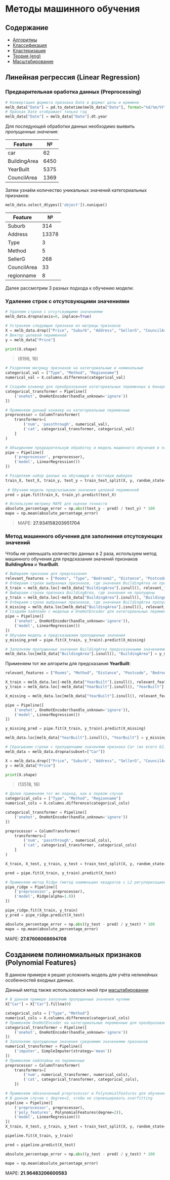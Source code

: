 # Методы машинного обучения

## Содержание

* [Алгоритмы](Contents/algorithms.md)
* [Классификация](Contents/Classification.md)
* [Кластеризация](Contents/claster.md)
* [Теория (eng)](Contents/theory.md)
* [Масштабирование](Contents/Scaler.md)

## Линейная регрессия (Linear Regression)

### Предварительная оработка данных (Preprocessing)
```Python
# Конвертация формата признака Date в формат даты и времени
melb_data["Date"] = pd.to_datetime(melb_data["Date"], format="%d/%m/%Y")
# Признак Date отображает только год
melb_data["Date"] = melb_data["Date"].dt.year
```

Для последующей обработки данных необходимо выявить _пропущенные значения_:

|Feature|№|
|---|---|
|car|62|
|BuildingArea|6450|
|YearBuilt|5375|
|CouncilArea|1369|

Затем узнаём количество уникальных значений категориальных признаков:
```Python
melb_data.select_dtypes(['object']).nunique()
```

|Feature|№|
|---|---|
|Suburb|314|
|Address|13378|
|Type|3|
|Method|5|
|SellerG|268|
|CouncilArea|33|
|regionname|8|

Далее рассмотрим 3 разных подхода к обучению модели:

### Удаление строк с отсутсвующими значениями

```Python
# Удаляем строки с отсутсвующими значениями
melb_data.dropna(axis=0, inplace=True)

# Устраняем следующие признаки из матрицы признаков
X = melb_data.drop(["Price", "Suburb", "Address", "SellerG", "CouncilArea"], axis=1)
# Вектор целевой переменной
y = melb_data["Price"]

print(X.shape)
```

> (6196, 16)

```Python
# Разделяем матрицу признаков на категориальные и номинальные
categorical_val = ["Type", "Method", "Regionname"]
numerical_val = X.columns.difference(categorical_val)

# Создаём конвеер для преобразования категориальных переменных в бинарные представления
categorical_transformer = Pipeline([
    ('onehot', OneHotEncoder(handle_unknown='ignore'))
])

# Применяем данный конвеер на категориальные переменные
preprocessor = ColumnTransformer(
    transformers=[
        ('num', 'passthrough', numerical_val),
        ('cat', categorical_transformer, categorical_val)
    ]
)

# Объединяем предварительную обработку и модель машинного обучения в пайплайн
pipe = Pipeline([
    ('preprocessor', preprocessor),
    ('model', LinearRegression())
])

# Разделяем набор данных на обучающую и тестовую выборки
train_X, test_X, train_y, test_y = train_test_split(X, y, random_state=0)
 
 # Обучаем модель предсказываем значения целевой переменной
pred = pipe.fit(train_X, train_y).predict(test_X)
```
```Python
# Используем метрику MAPE для оценки точности
absolute_percentage_error = np.abs((test_y - pred) / test_y) * 100
mape = np.mean(absolute_percentage_error)
```
> MAPE: __27.934158203951704__

### Метод машинного обучения для заполнения отсутсвующих значений

Чтобы не уменьшать количество данных в 2 раза, используем метод машинного обучения для предсказания значений признаков __BuildingArea__ и __YearBuilt__.

```Python
# Выбираем признаки для предсказания
relevant_features = ["Rooms", "Type", "Bedroom2", "Distance", "Postcode", "Bathroom", "Car", "Landsize", "Regionname"]
# Отбираем строки выбранных признаков, где значения BuildingArea не пропущены
X_train = melb_data.loc[~melb_data["BuildingArea"].isnull(), relevant_features]
# Выбираем строки признака BuildingArea, где значения не пропущены
y_train = melb_data.loc[~melb_data["BuildingArea"].isnull(), "BuildingArea"]
# Отбираем строки выбранных признаков, где значения BuildingArea пропущены
X_missing = melb_data.loc[melb_data["BuildingArea"].isnull(), relevant_features]
# Создаём пайплайн с моделью и OneHotEncoder для категориальных переменных
pipe = Pipeline([
    ('onehot', OneHotEncoder(handle_unknown='ignore')),
    ('model', LinearRegression())
])
# Обучаем модель и предсказываем пропущенные значения
y_missing_pred = pipe.fit(X_train, y_train).predict(X_missing)

# Заполняем пропущенные значения BuildingArea предсказанными значениями
melb_data.loc[melb_data["BuildingArea"].isnull(), "BuildingArea"] = y_missing_pred
```
Применяем тот же алгоритм для предсказания __YearBuilt__:

```Python
relevant_features = ["Rooms", "Method", "Distance", "Postcode", "Bedroom2", "Bathroom", "Car", "Landsize", "BuildingArea", "Regionname"]

X_train = melb_data.loc[~melb_data["YearBuilt"].isnull(), relevant_features]
y_train = melb_data.loc[~melb_data["YearBuilt"].isnull(), "YearBuilt"]

X_missing = melb_data.loc[melb_data["YearBuilt"].isnull(), relevant_features]

pipe = Pipeline([
    ('onehot', OneHotEncoder(handle_unknown='ignore')),
    ('model', LinearRegression())
])

y_missing_pred = pipe.fit(X_train, y_train).predict(X_missing)

melb_data.loc[melb_data["YearBuilt"].isnull(), "YearBuilt"] = y_missing_pred
```
```Python
# Сбрасываем строки с пропущенными значенями признака Car (их всего 62)
melb_data = melb_data.dropna(subset=["Car"])

X = melb_data.drop(["Price", "Suburb", "Address", "SellerG", "CouncilArea"], axis=1)
y = melb_data["Price"]

print(X.shape)
```

> (13518, 16)

```Python
# Далее применяем тот же подход, как в первом случае
categorical_cols = ["Type", "Method", "Regionname"]
numerical_cols = X.columns.difference(categorical_cols)

categorical_transformer = Pipeline([
    ('onehot', OneHotEncoder(handle_unknown='ignore'))
])

preprocessor = ColumnTransformer(
    transformers=[
        ('num', 'passthrough', numerical_cols),
        ('cat', categorical_transformer, categorical_cols)
    ]
)

X_train, X_test, y_train, y_test = train_test_split(X, y, random_state=0)

pred = pipe.fit(X_train, y_train).predict(X_test)

# Применяем метод Ridge (метод наименьших квадратов с L2 регуляризацией)
pipe_ridge = Pipeline([
    ('preprocessor', preprocessor),
    ('model', Ridge(alpha=1.0))
])

pipe_ridge.fit(X_train, y_train)
y_pred = pipe_ridge.predict(X_test)
```
```Python
absolute_percentage_error = np.abs((y_test - pred) / y_test) * 100
mape = np.mean(absolute_percentage_error)
```
MAPE: __27.67606068694708__

## Созданием полиномиальных признаков (Polynomial Features)

В данном примере я решил усложнить модель для учёта нелинейных особенностей входных данных.

Данный метод также использовался мной при [масштабировании](Contents/Scaler.md)

```Python
# В данном примере заполним пропущенные значения нулями
X["Car"] = X["Car"].fillna(0)

categorical_cols = ["Type", "Method"]
numerical_cols = X.columns.difference(categorical_cols)
# Применяем OneHotEncoder на категориальные переменные для преобразования их в бинарные значения
categorical_transformer = Pipeline([
    ('onehot', OneHotEncoder(handle_unknown='ignore'))
])
# Заполняем пропущенные значения среднимим значениями признаков
numerical_transformer = Pipeline([
    ('imputer', SimpleImputer(strategy='mean'))
])
# Применяем пайплайны на переменные
preprocessor = ColumnTransformer(
    transformers=[
        ('num', numerical_transformer, numerical_cols),
        ('cat', categorical_transformer, categorical_cols),
    ])

# Применяем обозначенный preprocessor и PolynomialFeatures для обучения на нелинейных закономерностях
# В данном случае с degree=2, чтобы не спровоцировать overfitting
pipeline = Pipeline([
    ('preprocessor', preprocessor),
    ('poly_features', PolynomialFeatures(degree=2)),
    ('model', LinearRegression())
])
X_train, X_test, y_train, y_test = train_test_split(X, y, random_state=0)

pipeline.fit(X_train, y_train)

pred = pipeline.predict(X_test)
```
```Python
absolute_percentage_error = np.abs((y_test - pred) / y_test) * 100

mape = np.mean(absolute_percentage_error)
```
MAPE: __21.96483206600583__
